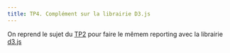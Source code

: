 ```yaml
---
title: TP4. Complément sur la librairie D3.js
---
```


On reprend le sujet du [TP2](webreporting-tp2.html) pour faire le mêmem reporting avec la librairie [d3.js](http://d3js.org)


